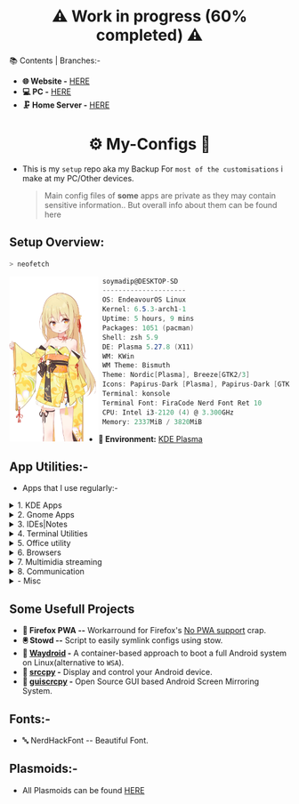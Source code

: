  <h1 align="center"> ⚠️ Work in progress (60% completed) ⚠️</h1>


📚 Contents | Branches:-

- **🌐 Website  -** [HERE](https://github.com/soymadip/My-Configs/tree/Website)
- **💻 PC  -** [HERE](#⚙️-my-configs-🔧)
- **🗜 Home Server  -** [HERE]()

<h1 align="center">⚙️ My-Configs 🔧 </h1>

- This is my `setup` repo aka my Backup For `most of the customisations` i make at my PC/Other devices.
  > Main config files of **some** apps are private as they may contain sensitive information..
  > But overall info about them can be found here 

## Setup Overview:

```zsh
> neofetch
```
<img align="left" src="./Assets/neofetch.webp" width="160px"/>

```csharp
 soymadip@DESKTOP-SD 
 ---------------------
 OS: EndeavourOS Linux 
 Kernel: 6.5.3-arch1-1 
 Uptime: 5 hours, 9 mins 
 Packages: 1051 (pacman) 
 Shell: zsh 5.9 
 DE: Plasma 5.27.8 (X11)
 WM: KWin 
 WM Theme: Bismuth 
 Theme: Nordic[Plasma], Breeze[GTK2/3] 
 Icons: Papirus-Dark [Plasma], Papirus-Dark [GTK2/3] 
 Terminal: konsole 
 Terminal Font: FiraCode Nerd Font Ret 10 
 CPU: Intel i3-2120 (4) @ 3.300GHz 
 Memory: 2337MiB / 3820MiB 
```

- **🪮 Environment:** [KDE Plasma](./Info/Plasma/) 

## App Utilities:-
- Apps that I use regularly:-
<details>
  <summary>1. KDE Apps</summary>

- **📁 Dolphin --**                                   KDE *File Manager*.
- **📟 Konsole --**                                   KDE *Terminal* App.
- 🐚 [zsh](./Info/ZSH/) --                                 Terminal Shell
- **📄 Okular --**                                    KDE Document Viewer.
- **KDE Connect --**                                  Control your PC from your Android.
</details>

<details>
  <summary>2. Gnome Apps</summary>

- **💾 Disks --**                                     Gnome *Disk utility*.
- **💉 Gparted --**                                   Gnome *Partition* Manager.
</details>

<details>
  <summary>3. IDEs|Notes  </summary>

- 🫛 [NeoVim](./Info/NeoVim/) --                          [Vim](https://en.wikipedia.org/wiki/Vim_(text_editor)) with lua support.
- 📁 [VS Codium](./Info/VS%20Codium/#vs-codium-) --       FOSS Fork of VS Code without **telemetry**.
- 💉 [VS Code](./Info/VS%20Codium/#vs-code-) --           Microsoft's IDE for Various languages.
- 🔷 [Obsidian](./Info/Obsidian/) --                      "Second Brain" for Note Taking.
</details>


<details>
  <summary>4. Terminal Utilities</summary>

- 🫛 [NeoVim](./Info/NeoVim/) --                               [Vim](https://en.wikipedia.org/wiki/Vim_(text_editor)) with lua support.
- 🗄  [lsd](https://github.com/lsd-rs/lsd) --              rewrite of GNU `ls` with lots of added features like colors, icons etc.
- 📊 [bottom](https://github.com/ClementTsang/bottom) --  A customizable cross-platform process monitor for terminal.
</details>


<details>
  <summary>5. Office utility</summary>

- **🈂️ [LibreOffice](./Info/Libre%20Office/) --**          Open Source Office Utility.
</details>


<details>
  <summary>6. Browsers</summary>

- 🐺 [LibreWolf](./Info/LibreWolf%20|%20Brave%20/) --      A custom version of Firefox, focused on privacy, security and freedom.
- 🌐 [Brave](https://bravebrowser.com) --             Chromium based Privacy focused Browser.
</details>

<details>
  <summary>7. Multimidia streaming</summary>

- ▶ [MPV Player](./Info/MPV/) --                           The Command line video player.
- ⏸️ [VLC  Media Player](https://videolan.org/vlc) --  Videolan's on-the-go video player.
- 🎧 [Elisa](https://apps.kde.org/elisa/) --           KDE's elegent media player.
- 🎵 [Spicetify](https://spicetify.app/)  -                      Customize Spotify linux client.
</details>

<details>
  <summary>8. Communication </summary>

- **🎨 [BetterDiscord](./Info/Communication/) --**           Customizable Discord client.
- **💬 Element --**                                     Matrix client.
- **💬 [64gram](./Info/Communication/) --**                  Unofficial Telegram client with many customizations.
- **💬 Whatsapp (web)--**                               Whatsapp web client.
</details>

<details>
  <summary>- Misc</summary>

- **🔐 [KeepassXC](./Info/KeepassXC/) --**                   Offline Password manager.
- **🔄 [Syncthing](./Info/SyncThing/) --**                   File sync between devices.
- **🔏 [Authenticator Pro](./Info/Authenticator%20Pro/) --** FOSS Authenticator App.
- **⬇️ [Yt-dlp](https://github.com/yt-dlp/yt-dlp)  --** Download video from [1000+](https://github.com/yt-dlp/yt-dlp/blob/master/supportedsites.md) websites.
</details>
 

## Some Usefull Projects

- **🦊 Firefox PWA --**                                          Workarround for Firefox's [No PWA support](./Info/LibreWolf%20|%20Brave%20/README.md/#no-pwa-support:-) crap.
- **🖲️ Stowd --**                                                Script to easily symlink configs using stow.
- **📱 [Waydroid](https://waydro.id/) -**                        A container-based approach to boot a full Android system on Linux(alternative to `WSA`).
- **📱 [srccpy](https://github.com/Genymobile/scrcpy) -**        Display and control your Android device.
- **📱 [guiscrcpy](https://github.com/srevinsaju/guiscrcpy) -**  Open Source GUI based Android Screen Mirroring System.


## Fonts:-

- 🔤 NerdHackFont  -- Beautiful Font.


## Plasmoids:-

- All Plasmoids can be found [HERE](./Info/Plasma/Plasmoids/)

